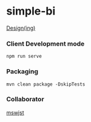 # simple-bi
[Design(ing)](https://www.figma.com/file/lpeTFh76AtNc1d9L5Cqjwg/Simple-BI?node-id=0%3A1)

### Client Development mode
~~~
npm run serve
~~~

### Packaging
~~~
mvn clean package -DskipTests
~~~

### Collaborator
[mswjst](https://github.com/mswjst)
